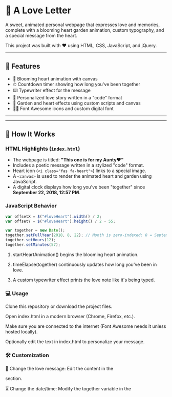 # 💖 A Love Letter

A sweet, animated personal webpage that expresses love and memories, complete with a blooming heart garden animation, custom typography, and a special message from the heart.

This project was built with ❤️ using HTML, CSS, JavaScript, and jQuery.

---

## 🌸 Features

- 🌹 Blooming heart animation with canvas
- ⏱ Countdown timer showing how long you've been together
- ⌨️ Typewriter effect for the message
- 🧠 Personalized love story written in a "code" format
- 🎨 Garden and heart effects using custom scripts and canvas
- 🧑‍🎨 Font Awesome icons and custom digital font

---

---

## 🧠 How It Works

### HTML Highlights (`index.html`)

- The webpage is titled: **"This one is for my Aunty♥"**
- Includes a poetic message written in a stylized "code" format.
- Heart icon (`<i class="fas fa-heart">`) links to a special image.
- A `<canvas>` is used to render the animated heart and garden using JavaScript.
- A digital clock displays how long you've been "together" since **September 22, 2018, 12:57 PM**.

### JavaScript Behavior

```javascript
var offsetX = $("#loveHeart").width() / 2;
var offsetY = $("#loveHeart").height() / 2 - 55;

var together = new Date();
together.setFullYear(2018, 8, 22); // Month is zero-indexed: 8 = September
together.setHours(12);
together.setMinutes(57);
```
1. startHeartAnimation() begins the blooming heart animation.

2. timeElapse(together) continuously updates how long you've been in love.

3. A custom typewriter effect prints the love note like it's being typed.

### 💻 Usage
Clone this repository or download the project files.

Open index.html in a modern browser (Chrome, Firefox, etc.).

Make sure you are connected to the internet (Font Awesome needs it unless hosted locally).

Optionally edit the text in index.html to personalize your message.

### 🛠 Customization
💌 Change the love message: Edit the content in the <div id="code"> section.

⏳ Change the date/time: Modify the together variable in the <script> block.

🎨 Change styles: Edit the CSS in css/default.css.

💚 Update the heart image: Replace or rename image.jpg.

### 🌐 Browser Support:
Make sure you're using a browser that supports HTML5 canvas.

✅ Chrome 14+
✅ Firefox 7+
✅ Safari 4+
✅ Edge/IE 9+

If canvas isn’t supported, a graceful fallback message will appear.

### ❤️ Credits
🌸 Heart animation inspired by classic canvas garden effects

🧠 jQuery for animations and DOM manipulation

🎨 Font Awesome for icons

💾 Digital-7 Mono Font used for the clock

👋 Final Words
This is a personal project made with love. Whether you're a developer, a designer, or just someone looking to express your feelings in a unique way, feel free to adapt this project for your own story.

I LOVE YOU SO MUCH, Shwe♥
– Your IDIOT
